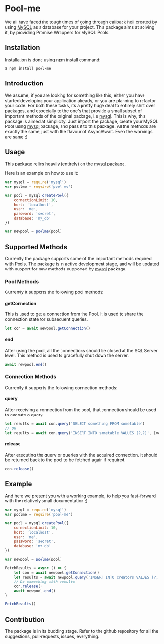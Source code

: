 # Pool-me
We all have faced the tough times of going through callback hell created by using [MySQL](https://www.npmjs.com/package/mysql#install) as a database for your project. This package aims at solving it, by providing Promise Wrappers for MySQL Pools.

## Installation
Installation is done using npm install command:
```
$ npm install pool-me
```

## Introduction
We assume, if you are looking for something like this, either you have started developing your application already, or you are planning to refactor your code. For both these tasks, its a pretty huge deal to entirely shift over packages, and especially to the one's that provide a small subset of important methods of the original package, i.e [mysql](https://www.npmjs.com/package/mysql#install).
This is why, this package is aimed at simplicity. Just import the package, create your MySQL Pool using [mysql](https://www.npmjs.com/package/mysql#install) package, and pass it to this package. All the methods are exactly the same, just with the flavour of Async/Await. Even the warnings are same ;)

## Usage
This package relies heavily (entirely) on the [mysql package](https://www.npmjs.com/package/mysql#install).

Here is an example on how to use it:

``` javascript
var mysql = require('mysql')
var poolme = require('pool-me')

var pool = mysql.createPool({
    connectionLimit: 10,
    host: 'localhost',
    user: 'me',
    password: 'secret',
    database: 'my_db'
})

var newpool = poolme(pool)
```

## Supported Methods
Currently the package supports some of the important methods required with Pools. The package is in active development stage, and will be updated with support for new methods supported by [mysql](https://www.npmjs.com/package/mysql#install) package.

### Pool Methods
Currently it supports the following pool methods:

#### getConnection
This is used to get a connection from the Pool. It is used to share the connection state for subsequent queries.
 ``` javascript
 let con = await newpool.getConnection()
 ```

#### end
After using the pool, all the connections should be closed at the SQL Server level. This method is used to gracefully shut down the server.
 ``` javascript
 await newpool.end()
 ```

### Connection Methods
Currently it supports the following connection methods:

#### query
After receiving a connection from the pool, that connection should be used to execute a query. 
``` javascript
let results = await con.query('SELECT something FROM sometable')
// OR
let results = await con.query('INSERT INTO sometable VALUES (?,?)', [value1, value2])
```

#### release
After executing the query or queries with the acquired connection, it should be returned back to the pool to be fetched again if required.
``` javascript
con.release()
```

## Example
And here we present you with a working example, to help you fast-forward with the relatively small documentation ;)
``` javascript
var mysql = require('mysql')
var poolme = require('pool-me')

var pool = mysql.createPool({
    connectionLimit: 10,
    host: 'localhost',
    user: 'me',
    password: 'secret',
    database: 'my_db'
})

var newpool = poolme(pool)

FetchResults = async () => {
    let con = await newpool.getConnection()
    let results = await newpool.query('INSERT INTO creators VALUES (?, ?)', ['Sarthik', 'Gupta'])
    // Do something with results
    con.release()
    await newpool.end()
}

FetchResults()
```

## Contribution
The package is in its budding stage. Refer to the github repository for all the suggestions, pull-requests, issues, everything.